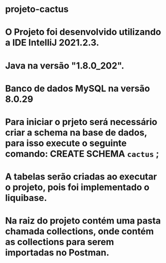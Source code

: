 # projeto-cactus
# O Projeto foi desenvolvido utilizando a IDE IntelliJ 2021.2.3.
# Java na versão "1.8.0_202".
# Banco de dados MySQL na versão 8.0.29
# Para iniciar o prjeto será necessário criar a schema na base de dados, para isso execute o seguinte comando: CREATE SCHEMA `cactus` ;
# A tabelas serão criadas ao executar o projeto, pois foi implementado o liquibase.
# Na raiz do projeto contém uma pasta chamada collections, onde contém as collections para serem importadas no Postman.